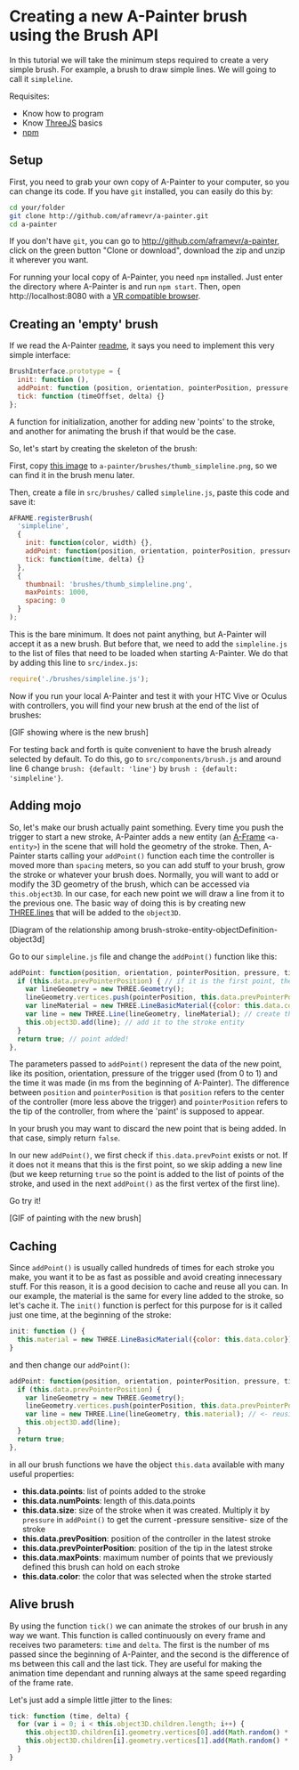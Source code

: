 # Creating a new A-Painter brush using the Brush API

In this tutorial we will take the minimum steps required to create a very simple brush. For example, a brush to draw simple lines. We will going to call it `simpleline`.

Requisites:

- Know how to program
- Know [ThreeJS](http://threejs.org????) basics
- [npm](http://????)


## Setup

First, you need to grab your own copy of A-Painter to your computer, so you can change its code. If you have `git` installed, you can easily do this by:

```bash
cd your/folder
git clone http://github.com/aframevr/a-painter.git
cd a-painter
```

If you don't have `git`, you can go to http://github.com/aframevr/a-painter, click on the green button "Clone or download", download the zip and unzip it wherever you want.

For running your local copy of A-Painter, you need `npm` installed. Just enter the directory where A-Painter is and run `npm start`. Then, open http://localhost:8080 with a [VR compatible browser](http://????).


## Creating an 'empty' brush


If we read the A-Painter [readme](https://github.com/aframevr/a-painter#a-painter), it says you need to implement this very simple interface:

```javascript
BrushInterface.prototype = {
  init: function (),
  addPoint: function (position, orientation, pointerPosition, pressure, timestamp) {},
  tick: function (timeOffset, delta) {}
};
```

A function for initialization, another for adding new 'points' to the stroke, and another for animating the brush if that would be the case.

So, let's start by creating the skeleton of the brush:

First, copy [this image](http://i.imgur.com/FBkLJdX.png) to `a-painter/brushes/thumb_simpleline.png`, so we can find it in the brush menu later.

Then, create a file in `src/brushes/` called `simpleline.js`, paste this code and save it:

```javascript
AFRAME.registerBrush(
  'simpleline', 
  {
    init: function(color, width) {},
    addPoint: function(position, orientation, pointerPosition, pressure, timestamp) { return true; },
    tick: function(time, delta) {}
  }, 
  {
    thumbnail: 'brushes/thumb_simpleline.png',
    maxPoints: 1000,
    spacing: 0
  }
);
```

This is the bare minimum. It does not paint anything, but A-Painter will accept it as a new brush. But before that, we need to add the `simpleline.js` to the list of files that need to be loaded when starting A-Painter. We do that by adding this line to `src/index.js`:

```javascript
require('./brushes/simpleline.js');
```

Now if you run your local A-Painter and test it with your HTC Vive or Oculus with controllers, you will find your new brush at the end of the list of brushes:

[GIF showing where is the new brush]


For testing back and forth is quite convenient to have the brush already selected by default. To do this, go to
`src/components/brush.js` and around line 6 change `brush: {default: 'line'}` by `brush : {default: 'simpleline'}`.


## Adding mojo

So, let's make our brush actually paint something. Every time you push the trigger to start a new stroke, A-Painter adds a new entity (an [A-Frame](http://aframe.io) `<a-entity>`) in the scene that will hold the geometry of the stroke. Then, A-Painter starts calling your `addPoint()` function each time the controller is moved more than `spacing` meters, so you can add stuff to your brush, grow the stroke or whatever your brush does. Normally, you will want to add or modify the 3D geometry of the brush, which can be accessed via `this.object3D`. In our case, for each new point we will draw a line from it to the previous one. The basic way of doing this is by creating new [THREE.lines](????) that will be added to the `object3D`.

[Diagram of the relationship among brush-stroke-entity-objectDefinition-object3d]



Go to our `simpleline.js` file and change the `addPoint()` function like this:


```javascript
addPoint: function(position, orientation, pointerPosition, pressure, timestamp) { 
  if (this.data.prevPointerPosition) { // if it is the first point, there's no line to paint
    var lineGeometry = new THREE.Geometry();
    lineGeometry.vertices.push(pointerPosition, this.data.prevPointerPosition); // line from current position to the previous one
    var lineMaterial = new THREE.LineBasicMaterial({color: this.data.color}); // create a material for the line with the current color selected
    var line = new THREE.Line(lineGeometry, lineMaterial); // create the line mesh 
    this.object3D.add(line); // add it to the stroke entity
  }
  return true; // point added!
},
```

The parameters passed to `addPoint()` represent the data of the new point, like its position, orientation, pressure of the trigger used (from 0 to 1) and the time it was made (in ms from the beginning of A-Painter). The difference between `position` and `pointerPosition` is that `position` refers to the center of the controller (more less above the trigger) and `pointerPosition` refers to the tip of the controller, from where the 'paint' is supposed to appear.

In your brush you may want to discard the new point that is being added. In that case, simply return `false`.

In our new `addPoint()`, we first check if `this.data.prevPoint` exists or not. If it does not it means that this is the first point, so we skip adding a new line (but we keep returning `true` so the point is added to the list of points of the stroke, and used in the next `addPoint()` as the first vertex of the first line).

Go try it!

[GIF of painting with the new brush]

## Caching

Since `addPoint()` is usually called hundreds of times for each stroke you make, you want it to be as fast as possible and avoid creating innecessary stuff. For this reason, it is a good decision to cache and reuse all you can. In our example, the material is the same for every line added to the stroke, so let's cache it. The `init()` function is perfect for this purpose for is it called just one time, at the beginning of the stroke:

```javascript
init: function () {
  this.material = new THREE.LineBasicMaterial({color: this.data.color});
}
```

and then change our `addPoint()`:

```javascript
addPoint: function(position, orientation, pointerPosition, pressure, timestamp) { 
  if (this.data.prevPointerPosition) {
    var lineGeometry = new THREE.Geometry();
    lineGeometry.vertices.push(pointerPosition, this.data.prevPointerPosition); // line from current position to the previous one
    var line = new THREE.Line(lineGeometry, this.material); // <- reusing the material
    this.object3D.add(line);
  }
  return true; 
},
```

in all our brush functions we have the object `this.data` available with many useful properties:

- **this.data.points**: list of points added to the stroke
- **this.data.numPoints**:  length of this.data.points
- **this.data.size**:  size of the stroke when it was created. Multiply it by `pressure` in `addPoint()` to get the current -pressure sensitive- size of the stroke
- **this.data.prevPosition**:  position of the controller in the latest stroke
- **this.data.prevPointerPosition**:  position of the tip in the latest stroke
- **this.data.maxPoints**:  maximum number of points that we previously defined this brush can hold on each stroke
- **this.data.color**:  the color that was selected when the stroke started


## Alive brush

By using the function `tick()` we can animate the strokes of our brush in any way we want. This function is called continuously on every frame and receives two parameters: `time` and `delta`. The first is the number of ms passed since the beginning of A-Painter, and the second is the difference of ms between this call and the last tick. They are useful for making the animation time dependant and running always at the same speed regarding of the frame rate.

Let's just add a simple little jitter to the lines:

```javascript
tick: function (time, delta) {
  for (var i = 0; i < this.object3D.children.length; i++) {
    this.object3D.children[i].geometry.vertices[0].add(Math.random() * 0.2, Math.random() * 0.2, Math.random() * 0.2);
    this.object3D.children[i].geometry.vertices[1].add(Math.random() * 0.2, Math.random() * 0.2, Math.random() * 0.2);
  }
}
```





